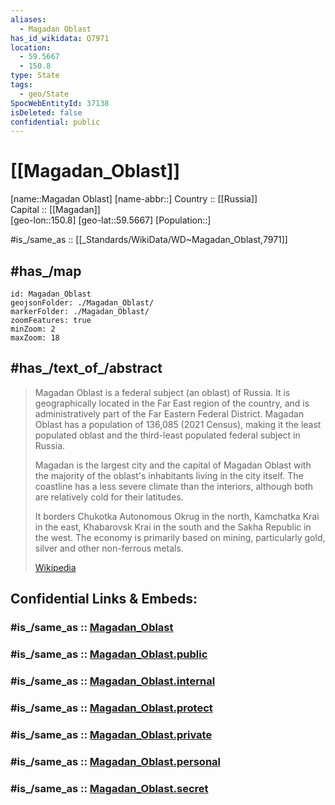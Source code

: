 ```yaml
---
aliases:
  - Magadan Oblast
has_id_wikidata: Q7971
location:
  - 59.5667
  - 150.8
type: State
tags:
  - geo/State
SpocWebEntityId: 37138
isDeleted: false
confidential: public
---
```


# [[Magadan_Oblast]] 

[name::Magadan Oblast] 
[name-abbr::] 
Country :: [[Russia]]  
Capital :: [[Magadan]]  
[geo-lon::150.8] 
[geo-lat::59.5667] 
[Population::] 

#is_/same_as :: [[_Standards/WikiData/WD~Magadan_Oblast,7971]] 

## #has_/map  

```leaflet
id: Magadan_Oblast
geojsonFolder: ./Magadan_Oblast/
markerFolder: ./Magadan_Oblast/
zoomFeatures: true 
minZoom: 2 
maxZoom: 18
```

## #has_/text_of_/abstract 

> Magadan Oblast is a federal subject (an oblast) of Russia. 
> It is geographically located in the Far East region of the country, 
> and is administratively part of the Far Eastern Federal District. 
> Magadan Oblast has a population of 136,085 (2021 Census), 
> making it the least populated oblast and the third-least populated federal subject in Russia.
>
> Magadan is the largest city and the capital of Magadan Oblast with the majority of the oblast's inhabitants living in the city itself. The coastline has a less severe climate than the interiors, although both are relatively cold for their latitudes.
>
> It borders Chukotka Autonomous Okrug in the north, Kamchatka Krai in the east, Khabarovsk Krai in the south and the Sakha Republic in the west. The economy is primarily based on mining, particularly gold, silver and other non-ferrous metals.
>
> [Wikipedia](https://en.wikipedia.org/wiki/Magadan%20Oblast) 


## Confidential Links & Embeds: 

### #is_/same_as :: [Magadan_Oblast](/_Standards/Earth/Continent/Asia/Asia~North/Asia~NorthEast/Magadan_Oblast.md) 

### #is_/same_as :: [Magadan_Oblast.public](/_public/Earth/Continent/Asia/Asia~North/Asia~NorthEast/Magadan_Oblast.public.md) 

### #is_/same_as :: [Magadan_Oblast.internal](/_internal/Earth/Continent/Asia/Asia~North/Asia~NorthEast/Magadan_Oblast.internal.md) 

### #is_/same_as :: [Magadan_Oblast.protect](/_protect/Earth/Continent/Asia/Asia~North/Asia~NorthEast/Magadan_Oblast.protect.md) 

### #is_/same_as :: [Magadan_Oblast.private](/_private/Earth/Continent/Asia/Asia~North/Asia~NorthEast/Magadan_Oblast.private.md) 

### #is_/same_as :: [Magadan_Oblast.personal](/_personal/Earth/Continent/Asia/Asia~North/Asia~NorthEast/Magadan_Oblast.personal.md) 

### #is_/same_as :: [Magadan_Oblast.secret](/_secret/Earth/Continent/Asia/Asia~North/Asia~NorthEast/Magadan_Oblast.secret.md)

